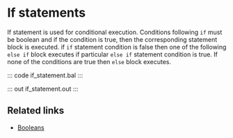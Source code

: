 # If statements

If  statement is used for conditional execution. Conditions following `if` must be boolean and if the 
condition is true, then the corresponding statement block is executed. if `if` statement condition is false then 
one of the following `else if` block executes if particular `else if` statement condition is true. If none of the 
conditions are true then `else` block executes.

::: code if_statement.bal :::

::: out if_statement.out :::

## Related links
- [Booleans](/learn/by-example/booleans/)
